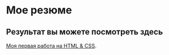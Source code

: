 # Мое резюме

## Результат вы можете посмотреть здесь

[Моя первая работа на HTML & CSS](https://mkashingit.github.io/resume/).
